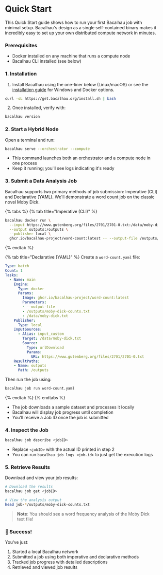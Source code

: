 # Quick Start

This Quick Start guide shows how to run your first Bacalhau job with minimal setup. Bacalhau's design as a single self-contained binary makes it incredibly easy to set up your own distributed compute network in minutes.

### Prerequisites

* Docker installed on any machine that runs a compute node
* Bacalhau CLI installed (see below)

### 1. Installation

1. Install Bacalhau using the one-liner below (Linux/macOS) or see the [installation guide](quick-start.md#id-1.-installation) for Windows and Docker options.

```bash
curl -sL https://get.bacalhau.org/install.sh | bash
```

2. Once installed, verify with:

```bash
bacalhau version
```



### 2. Start a Hybrid Node

Open a terminal and run:

```bash
bacalhau serve --orchestrator --compute
```

* This command launches both an orchestrator and a compute node in one process
* Keep it running; you'll see logs indicating it's ready

### 3. Submit a Data Analysis Job

Bacalhau supports two primary methods of job submission: Imperative (CLI) and Declarative (YAML). We'll demonstrate a word count job on the classic novel Moby Dick.

{% tabs %}
{% tab title="Imperative (CLI)" %}
```bash
bacalhau docker run \
  --input https://www.gutenberg.org/files/2701/2701-0.txt:/data/moby-dick.txt \
  --output outputs:/outputs \
  --publisher local \
  ghcr.io/bacalhau-project/word-count:latest -- --output-file /outputs/moby-dick-counts.txt /data/moby-dick.txt
```
{% endtab %}

{% tab title="Declarative (YAML)" %}
Create a `word-count.yaml` file:

```yaml
Type: batch
Count: 1
Tasks:
  - Name: main
    Engine:
      Type: docker
      Params:
        Image: ghcr.io/bacalhau-project/word-count:latest
        Parameters:
        - --output-file
        - /outputs/moby-dick-counts.txt
        - /data/moby-dick.txt
    Publisher:
      Type: local
    InputSources:
      - Alias: input_custom
        Target: /data/moby-dick.txt
        Source:
          Type: urlDownload
          Params:
            URL: https://www.gutenberg.org/files/2701/2701-0.txt
    ResultPaths:
    - Name: outputs
      Path: /outputs
```

Then run the job using:

```bash
bacalhau job run word-count.yaml
```
{% endtab %}
{% endtabs %}

* The job downloads a sample dataset and processes it locally
* Bacalhau will display job progress until completion
* You'll receive a Job ID once the job is submitted

### 4. Inspect the Job

```bash
bacalhau job describe <jobID>
```

* Replace `<jobID>` with the actual ID printed in step 2
* You can run `bacalhau job logs <job-id>` to just get the execution logs

### 5. Retrieve Results

Download and view your job results:

```bash
# Download the results
bacalhau job get <jobID>

# View the analysis output
head job-*/outputs/moby-dick-counts.txt
```

> **Note:** You should see a word frequency analysis of the Moby Dick text file!



### 🎉 Success!

You've just:

1. Started a local Bacalhau network
2. Submitted a job using both imperative and declarative methods
3. Tracked job progress with detailed descriptions
4. Retrieved and viewed job results
